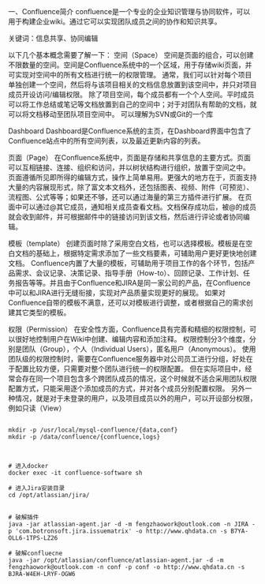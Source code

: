 一、Confluence简介
confluence是一个专业的企业知识管理与协同软件，可以用于构建企业wiki。通过它可以实现团队成员之间的协作和知识共享。

关键词：信息共享、协同编辑

以下几个基本概念需要了解一下：
空间（Space）
空间是页面的组合，可以创建不限数量的空间。空间是Confluence系统中的一个区域，用于存储wiki页面，并可实现对空间中的所有文档进行统一的权限管理。
通常，我们可以针对每个项目单独创建一个空间，然后将与该项目相关的文档信息放置到该空间中，并只对项目成员开设访问/编辑权限。
除了项目空间，每个成员都有一个个人空间。平时成员可以将工作总结或笔记等文档放置到自己的空间中；对于对团队有帮助的文档，就可以将文档移动至团队项目空间中。
可以理解为SVN或Git的一个库

Dashboard
Dashboard是Confluence系统的主页，在Dashboard界面中包含了Confluence站点中的所有空间列表，以及最近更新内容的列表。

页面（Page）
在Confluence系统中，页面是存储和共享信息的主要方式。页面可以互相链接、连接、组织和访问，并以树状结构进行组织，放置于空间之中。
页面遵循所见即所得的编辑方式，操作上简单易用。更强大的地方在于，页面支持大量的内容展现形式，除了富文本文档外，还包括图表、视频、附件（可预览）、流程图、公式等等；如果还不够，还可以通过海量的第三方插件进行扩展。
在页面中可以通过@其它成员，通知相关成员查看文档。文档保存成功后，被@的成员就会收到邮件，并可根据邮件中的链接访问到该文档，然后进行评论或者协同编辑。

模板（template）
创建页面时除了采用空白文档，也可以选择模板。模板是在空白文档的基础上，根据特定需求添加了一些文档要素，可辅助用户更好更快地创建文档。
Confluence内置了大量的模板，可辅助用于项目工作的各个环节，包括产品需求、会议记录、决策记录、指导手册（How-to）、回顾记录、工作计划、任务报告等等。并且由于Confluence和JIRA是同一家公司的产品，在Confluence中可以和JIRA进行无缝衔接，实现对产品质量实现更好的展现。
如果对Confluence自带的模板不满意，还可以对模板进行调整，或者根据自己的需求创建其它类型的模板。

权限（Permission）
在安全性方面，Confluence具有完善和精细的权限控制，可以很好地控制用户在Wiki中创建、编辑内容和添加注释。
权限控制分3个维度，分别是团队（Group），个人（Individual Users），匿名用户（Anonymous）。
使用团队级的权限控制时，需要在Confluence服务器中对公司员工进行分组，好处在于配置比较方便，只需要对整个团队进行统一的权限配置。
但在实际项目中，经常会存在同一个项目包含多个跨团队成员的情况，这个时候就不适合采用团队权限配置方式，只能采用逐个添加成员的方式，并对各个成员分别配置权限。
另外一种情况，就是对于未登录的用户，以及项目成员以外的用户，可以开设部分权限，例如只读（View）






```shell

mkdir -p /usr/local/mysql-confluence/{data,conf}
mkdir -p /data/confluence/{confluence,logs}



# 进入docker
docker exec -it confluence-software sh

# 进入Jira安装目录
cd /opt/atlassian/jira/


# 破解插件
java -jar atlassian-agent.jar -d -m fengzhaowork@outlook.com -n JIRA -p 'com.botronsoft.jira.issuematrix' -o http://www.qhdata.cn -s B7YA-OLL6-1TPS-LZ26

# 破解confluecne
java -jar /opt/atlassian/confluence/atlassian-agent.jar -d -m fengzhaowork@outlook.com -n conf -p conf -o http://www.qhdata.cn -s BJRA-W4EH-LRYF-OGW6

```
